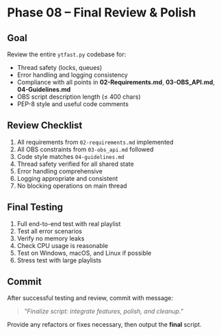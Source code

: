 # Phase 08 – Final Review & Polish

## Goal
Review the entire `ytfast.py` codebase for:

- Thread safety (locks, queues)
- Error handling and logging consistency
- Compliance with all points in **02-Requirements.md**, **03-OBS_API.md**, **04-Guidelines.md**
- OBS script description length (≤ 400 chars)
- PEP-8 style and useful code comments

## Review Checklist
1. All requirements from `02-requirements.md` implemented
2. All OBS constraints from `03-obs_api.md` followed
3. Code style matches `04-guidelines.md`
4. Thread safety verified for all shared state
5. Error handling comprehensive
6. Logging appropriate and consistent
7. No blocking operations on main thread

## Final Testing
1. Full end-to-end test with real playlist
2. Test all error scenarios
3. Verify no memory leaks
4. Check CPU usage is reasonable
5. Test on Windows, macOS, and Linux if possible
6. Stress test with large playlists

## Commit
After successful testing and review, commit with message:  
> *"Finalize script: integrate features, polish, and cleanup."*

Provide any refactors or fixes necessary, then output the **final** script.